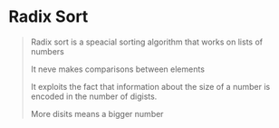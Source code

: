 # Radix Sort

> Radix sort is a speacial sorting algorithm that works on lists of numbers
>
> It neve makes comparisons between elements
>
> It exploits the fact that information about the size of a number is encoded in the number of digists.
>
>More disits means a bigger number